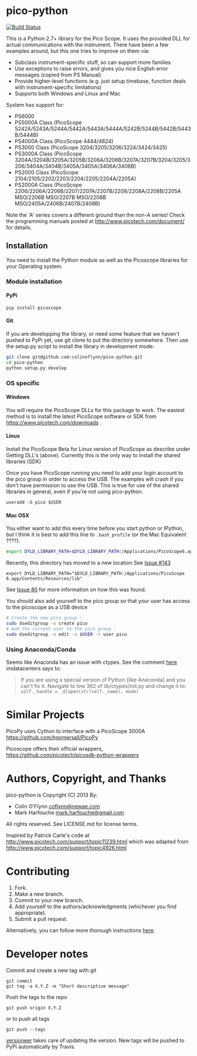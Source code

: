 # pico-python
[![Build Status](https://travis-ci.org/colinoflynn/pico-python.svg?branch=master)](https://travis-ci.org/colinoflynn/pico-python)

This is a Python 2.7+ library for the Pico Scope. It uses the provided DLL
for actual communications with the instrument. There have been a few examples
around, but this one tries to improve on them via:
  * Subclass instrument-specific stuff, so can support more families
  * Use exceptions to raise errors, and gives you nice English error messages (copied from PS Manual)
  * Provide higher-level functions (e.g. just setup timebase, function deals with instrument-specific limitations)
  * Supports both Windows and Linux and Mac

System has support for:
 * PS6000
 * PS5000A Class (PicoScope 5242A/5243A/5244A/5442A/5443A/5444A/5242B/5244B/5442B/5443B/5444B)
 * PS4000A Class (PicoScope 4444/4824)
 * PS3000 Class (PicoScope 3204/3205/3206/3224/3424/3425)
 * PS3000A Class (PicoScope 3204A/3204B/3205A/3205B/3206A/3206B/3207A/3207B/3204/3205/3206/3404A/3404B/3405A/3405A/3406A/3406B)
 * PS2000 Class (PicoScope 2104/2105/2202/2203/2204/2205/2204A/2205A)
 * PS2000A Class (PicoScope 2206/2206A/2206B/2207/2207A/2207B/2208/2208A/2208B/2205A MSO/2206B MSO/2207B MSO/2208B MSO/2405A/2406B/2407B/2408B)

Note the 'A' series covers a different ground than the non-A series! Check the programming manuals posted at http://www.picotech.com/document/ for details.


## Installation
You need to install the Python module as well as the Picoscope libraries for your Operating system.

### Module installation
#### PyPi
```
pip install picoscope
```

#### Git
If you are developping the library, or need some feature that we haven't pushed to PyPi yet, use
git clone to put the directory somewhere.
Then use the setup.py script to install the library in development mode:
```bash
git clone git@github.com:colinoflynn/pico-python.git
cd pico-python
python setup.py develop
```

### OS specific
#### Windows
You will require the PicoScope DLLs for this package to work. The easiest method is to install the latest PicoScope software
or SDK from https://www.picotech.com/downloads .

#### Linux
Install the PicoScope Beta for Linux version of PicoScope as describe under Getting DLL's (above).  Currently this is the only way to install the shared libraries (SDK)

Once you have PicoScope running you need to add your login account to the pico group in order to access the USB.  The examples will crash if you don't have permission to use the USB.  This is true for use of the shared libraries in general, even if you're not using pico-python.

```
useradd -G pico $USER
```

#### Mac OSX
You either want to add this every time before you start python or IPython, but I think it is best to add this line to
`.bash_profile` (or the Mac Equivalent ????).
```bash
export DYLD_LIBRARY_PATH=$DYLD_LIBRARY_PATH:/Applications/PicoScope6.app/Contents/Resources/lib
```

Recently, this directory has moved to a new location See [Issue #143](https://github.com/colinoflynn/pico-python/issues/143)
```
export DYLD_LIBRARY_PATH="$DYLD_LIBRARY_PATH:/Applications/PicoScope 6.app/Contents/Resources/lib"
```

See [Issue 80](https://github.com/colinoflynn/pico-python/issues/80#issuecomment-314149552) for more information on how this was found.

You should also add yourself to the pico group so that your user has access to the picoscope as a USB device
```bash
# Create the new pico group :
sudo dseditgroup -o create pico
# Add the current user to the pico group :
sudo dseditgroup -o edit -a $USER -t user pico
```

### Using Anaconda/Conda
Seems like Anaconda has an issue with ctypes. See the comment [here](https://github.com/pymedusa/Medusa/issues/1843#issuecomment-310126049) imdatacenters says to:
> If you are using a special version of Python [like Anaconda] and you can't fix it.
> Navigate to line 362 of lib/ctypes/init.py and change it to:
> `self._handle = _dlopen(str(self._name), mode)`

# Similar Projects
PicoPy uses Cython to interface with a PicoScope 3000A
https://github.com/hgomersall/PicoPy

Picoscope offers their official wrappers,
https://github.com/picotech/picosdk-python-wrappers

# Authors, Copyright, and Thanks
pico-python is Copyright (C) 2013 By:
 * Colin O'Flynn <coflynn@newae.com>
 * Mark Harfouche <mark.harfouche@gmail.com>

All rights reserved.
See LICENSE.md for license terms.

Inspired by Patrick Carle's code at http://www.picotech.com/support/topic11239.html
which was adapted from http://www.picotech.com/support/topic4926.html

# Contributing
1. Fork.
2. Make a new branch.
3. Commit to your new branch.
4. Add yourself to the authors/acknowledgments (whichever you find appropriate).
5. Submit a pull request.

Alternatively, you can follow more thorough instructions
[here](http://scikit-image.org/docs/dev/contribute.html).

# Developer notes
Commit and create a new tag with git
```
git commit
git tag -a X.Y.Z -m "Short descriptive message"
```

Push the tags to the repo
```
git push origin X.Y.Z
```

or to push all tags
```
git push --tags
```

[versioneer](https://github.com/warner/python-versioneer) takes care of updating the version.
New tags will be pushed to PyPi automatically by Travis.
